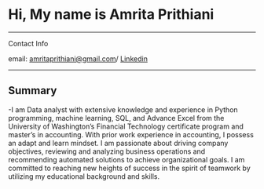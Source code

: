 # Hi, My name is Amrita Prithiani

----

Contact Info

email: amritaprithiani@gmail.com/ [Linkedin][https://www.linkedin.com/in/amrita-prithiani-2abb6517/]

-----

## Summary

-I am Data analyst with extensive knowledge and experience in Python programming, machine learning, SQL, and Advance Excel from the University of Washington’s Financial Technology certificate program and master’s in accounting. With prior work experience in accounting, I possess an adapt and learn mindset. I am passionate about driving company objectives, reviewing and analyzing business operations and recommending automated solutions to achieve organizational goals. I am committed to reaching new heights of success in the spirit of teamwork by utilizing my educational background and skills.


<!---
amritaprithiani/amritaprithiani is a ✨ special ✨ repository because its `README.md` (this file) appears on your GitHub profile.
You can click the Preview link to take a look at your changes.
--->

[https://www.linkedin.com/in/amrita-prithiani-2abb6517/]: https://www.linkedin.com/in/amrita-prithiani-2abb6517/
